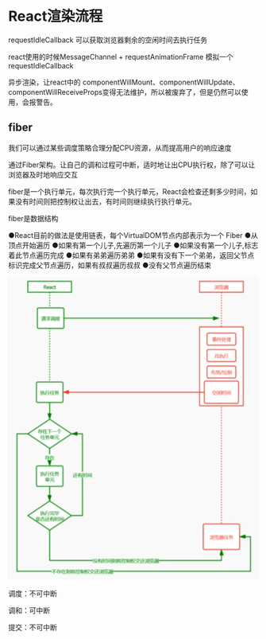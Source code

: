 # React渲染流程

requestIdleCallback 可以获取浏览器剩余的空闲时间去执行任务

react使用的时候MessageChannel + requestAnimationFrame 模拟一个requestIdleCallback 



 异步渲染，让react中的 componentWillMount、componentWillUpdate、componentWillReceiveProps变得无法维护，所以被废弃了，但是仍然可以使用，会报警告。  

## fiber 

我们可以通过某些调度策略合理分配CPU资源，从而提高用户的响应速度

通过Fiber架构。让自己的调和过程可中断，适时地让出CPU执行权，除了可以让浏览器及时地响应交互

fiber是一个执行单元，每次执行完一个执行单元，React会检查还剩多少时间，如果没有时间则把控制权让出去，有时间则继续执行执行单元。

fiber是数据结构

●React目前的做法是使用链表，每个VirtualDOM节点内部表示为一个 Fiber
●从顶点开始遍历
●如果有第一个儿子,先遍历第一个儿子
●如果没有第一个儿子,标志着此节点遍历完成
●如果有弟弟遍历弟弟
●如果有没有下一个弟弟，返回父节点标识完成父节点遍历，如果有叔叔遍历叔叔
●没有父节点遍历结束



![image-20220221094315210](images/image-20220221094315210.png)



调度：不可中断

调和：可中断

提交：不可中断